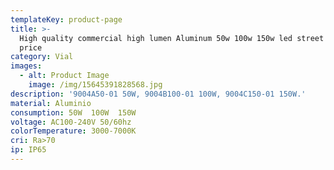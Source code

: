 ```yaml
---
templateKey: product-page
title: >-
  High quality commercial high lumen Aluminum 50w 100w 150w led street light
  price
category: Vial
images:
  - alt: Product Image
    image: /img/15645391828568.jpg
description: '9004A50-01 50W, 9004B100-01 100W, 9004C150-01 150W.'
material: Aluminio
consumption: 50W  100W  150W
voltage: AC100-240V 50/60hz
colorTemperature: 3000-7000K
cri: Ra>70
ip: IP65
---
```



